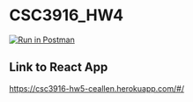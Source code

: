 # CSC3916_HW4

[![Run in Postman](https://run.pstmn.io/button.svg)](https://app.getpostman.com/run-collection/91b0c439366186f8ef5b?action=collection%2Fimport)
## Link to React App

https://csc3916-hw5-ceallen.herokuapp.com/#/